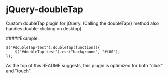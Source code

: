 # jQuery-doubleTap

Custom doubleTap plugin for jQuery. (Calling the doubleTap() method also handles double-clicking on desktop)

#####Example:

```
$("#doubleTap-test").doubleTap(function(){
	$("#doubleTap-test").css("background", "#f00");
});
```

As the top of this README suggests, this plugin is optimized for both "click" and "touch".
